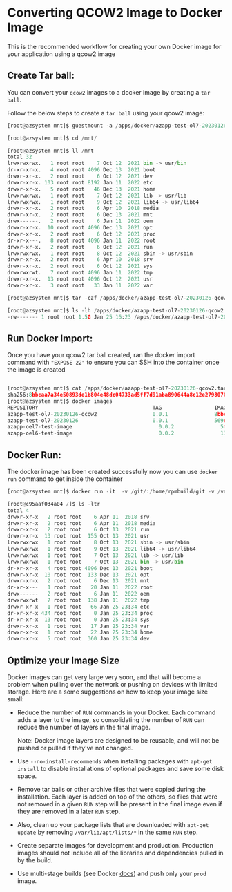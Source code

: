 # Converting QCOW2 Image to Docker Image

This is the recommended workflow for creating your own Docker image for your application using a qcow2 image

## Create Tar ball:

You can convert your `qcow2` images to a docker image by creating a `tar ball`.

Follow the below steps to create a `tar ball` using your qcow2 image:

```python
[root@azsystem mnt]$ guestmount -a /apps/docker/azapp-test-ol7-20230126.qcow2 -m /dev/sda3 /mnt/

[root@azsystem mnt]$ cd /mnt/

[root@azsystem mnt]$ ll /mnt
total 32
lrwxrwxrwx.   1 root root    7 Oct 12  2021 bin -> usr/bin
dr-xr-xr-x.   4 root root 4096 Dec 13  2021 boot
drwxr-xr-x.   2 root root    6 Oct 12  2021 dev
drwxr-xr-x. 103 root root 8192 Jan 11  2022 etc
drwxr-xr-x.   5 root root   46 Dec 13  2021 home
lrwxrwxrwx.   1 root root    7 Oct 12  2021 lib -> usr/lib
lrwxrwxrwx.   1 root root    9 Oct 12  2021 lib64 -> usr/lib64
drwxr-xr-x.   2 root root    6 Apr 10  2018 media
drwxr-xr-x.   2 root root    6 Dec 13  2021 mnt
drwx------.   2 root root    6 Jan 11  2022 oem
drwxr-xr-x.  10 root root 4096 Dec 13  2021 opt
drwxr-xr-x.   2 root root    6 Oct 12  2021 proc
dr-xr-x---.   8 root root 4096 Jan 11  2022 root
drwxr-xr-x.   2 root root    6 Oct 12  2021 run
lrwxrwxrwx.   1 root root    8 Oct 12  2021 sbin -> usr/sbin
drwxr-xr-x.   2 root root    6 Apr 10  2018 srv
drwxr-xr-x.   2 root root    6 Oct 12  2021 sys
drwxrwxrwt.   7 root root 4096 Jan 11  2022 tmp
drwxr-xr-x.  13 root root 4096 Oct 12  2021 usr
drwxr-xr-x.   3 root root   33 Jan 11  2022 var

[root@azsystem mnt]$ tar -czf /apps/docker/azapp-test-ol7-20230126-qcow2.tar.gz .

[root@azsystem mnt]$ ls -lh /apps/docker/azapp-test-ol7-20230126-qcow2.tar.gz
-rw------- 1 root root 1.5G Jan 25 16:23 /apps/docker/azapp-test-ol7-20230126-qcow2.tar.gz
```

## Run Docker Import:

Once you have your qcow2 tar ball created, ran the docker import command with `"EXPOSE 22"` to ensure you can SSH into the container once the image is created

```python

[root@azsystem mnt]$ cat /apps/docker/azapp-test-ol7-20230126-qcow2.tar.gz | sudo docker import -c "EXPOSE 22" - azapp-test-ol7-20230126-qcow2:0.0.1
sha256:8bbcaa7a34e50893de1b804e48dc04733ad5ff7d91aba890644a8c12e2798070
[root@azsystem mnt]$ docker images
REPOSITORY                                     TAG                 IMAGE ID            CREATED             SIZE
azapp-test-ol7-20230126-qcow2                  0.0.1               8bbcaa7a34e5        24 seconds ago      4.08GB
azapp-test-ol7-20230126                        0.0.1               569ef6347563        4 hours ago         2.66GB
azapp-oel7-test-image                            0.0.2               5f60b5e9fbd0        13 days ago         3.24GB
azapp-oel6-test-image                            0.0.2               13dad8fe7b85        2 weeks ago         2.3GB
```

## Docker Run:

The docker image has been created successfully now you can use `docker run` command to get inside the container

```python
[root@azsystem mnt]$ docker run -it  -v /git/:/home/rpmbuild/git -v /var/run/docker.sock:/var/run/docker.sock azapp-test-ol7-20230126-qcow2:0.0.1 bash

[root@c95aaf034a04 /]$ ls -ltr
total 4
drwxr-xr-x   2 root root    6 Apr 11  2018 srv
drwxr-xr-x   2 root root    6 Apr 11  2018 media
drwxr-xr-x   2 root root    6 Oct 13  2021 run
drwxr-xr-x  13 root root  155 Oct 13  2021 usr
lrwxrwxrwx   1 root root    8 Oct 13  2021 sbin -> usr/sbin
lrwxrwxrwx   1 root root    9 Oct 13  2021 lib64 -> usr/lib64
lrwxrwxrwx   1 root root    7 Oct 13  2021 lib -> usr/lib
lrwxrwxrwx   1 root root    7 Oct 13  2021 bin -> usr/bin
dr-xr-xr-x   4 root root 4096 Dec 13  2021 boot
drwxr-xr-x  10 root root  133 Dec 13  2021 opt
drwxr-xr-x   2 root root    6 Dec 13  2021 mnt
dr-xr-x---   1 root root   20 Jan 11  2022 root
drwx------   2 root root    6 Jan 11  2022 oem
drwxrwxrwt   7 root root  138 Jan 11  2022 tmp
drwxr-xr-x   1 root root   66 Jan 25 23:34 etc
dr-xr-xr-x 434 root root    0 Jan 25 23:34 proc
dr-xr-xr-x  13 root root    0 Jan 25 23:34 sys
drwxr-xr-x   1 root root   17 Jan 25 23:34 var
drwxr-xr-x   1 root root   22 Jan 25 23:34 home
drwxr-xr-x   5 root root  360 Jan 25 23:34 dev
```

## Optimize your Image Size

Docker images can get very large very soon, and that will become a problem when pulling over the network or pushing on devices with limited storage. Here are a some suggestions on how to keep your image size small:

* Reduce the number of `RUN` commands in your Docker. Each command adds a layer to the image, so consolidating the number of `RUN` can reduce the number of layers in the final image.
    
    Note: Docker image layers are designed to be reusable, and will not be pushed or pulled if they've not changed.
    
* Use `--no-install-recommends` when installing packages with `apt-get install` to disable installations of optional packages and save some disk space.
    
* Remove tar balls or other archive files that were copied during the installation. Each layer is added on top of the others, so files that were not removed in a given `RUN` step will be present in the final image even if they are removed in a later `RUN` step.
    
* Also, clean up your package lists that are downloaded with `apt-get update` by removing `/var/lib/apt/lists/*` in the same `RUN` step.
    
* Create separate images for development and production. Production images should not include all of the libraries and dependencies pulled in by the build.
    
* Use multi-stage builds (see Docker [docs](https://docs.docker.com/develop/develop-images/multistage-build/)) and push only your `prod` image.